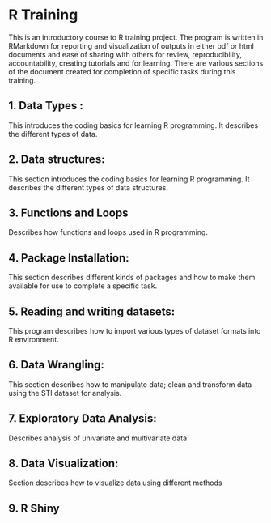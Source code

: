 # R Training
This is an introductory course to R training project.
The program is written in RMarkdown for reporting and visualization of outputs in either pdf or html documents and ease of sharing with others for review, reproducibility, accountability, creating tutorials and for learning. There are various sections of the document created for completion of specific tasks during this training.

## 1. Data Types : 
This  introduces the coding basics for learning R programming. It describes the different types of data.

## 2. Data structures: 
This  section introduces the coding basics for learning R programming. It describes the different types of data structures.

## 3. Functions and Loops
Describes how functions and loops used in R programming.

## 4. Package Installation: 
This  section describes different kinds of packages and how to make them available for use to complete a specific task.

## 5. Reading and writing datasets: 
This program describes how to import various types of dataset formats into R environment.

## 6. Data Wrangling: 
This section describes how to manipulate data; clean and transform data using the STI dataset for analysis.

## 7. Exploratory Data Analysis: 
Describes analysis of univariate and multivariate data

## 8. Data Visualization:
Section describes how to visualize data using different methods

## 9. R Shiny



